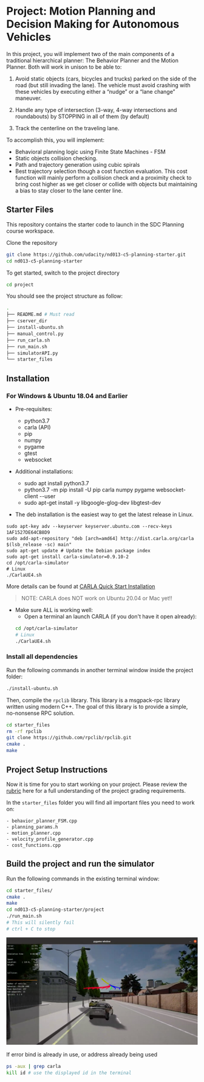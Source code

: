 # Project: Motion Planning and Decision Making for Autonomous Vehicles

In this project, you will implement two of the main components of a traditional hierarchical planner: The Behavior Planner and the Motion Planner. Both will work in unison to be able to:

1. Avoid static objects (cars, bicycles and trucks) parked on the side of the road (but still invading the lane). The vehicle must avoid crashing with these vehicles by executing either a “nudge” or a “lane change” maneuver.

2. Handle any type of intersection (3-way, 4-way intersections and roundabouts) by STOPPING in all of them (by default)

3. Track the centerline on the traveling lane.

To accomplish this, you will implement:

* Behavioral planning logic using Finite State Machines - FSM
* Static objects collision checking.
* Path and trajectory generation using cubic spirals
* Best trajectory selection though a cost function evaluation. This cost function will mainly perform a collision check and a proximity check to bring cost higher as we get closer or collide with objects but maintaining a bias to stay closer to the lane center line.

## Starter Files

This repository contains the starter code to launch in the SDC Planning course workspace. 

Clone the repository

```bash
git clone https://github.com/udacity/nd013-c5-planning-starter.git
cd nd013-c5-planning-starter
```

To get started, switch to the project directory

```bash
cd project
```

You should see the project structure as follow:

```bash
.
├── README.md # Must read
├── cserver_dir
├── install-ubuntu.sh
├── manual_control.py
├── run_carla.sh
├── run_main.sh
├── simulatorAPI.py
└── starter_files
```


## Installation
 
### For Windows & Ubuntu 18.04 and Earlier
* Pre-requisites:
   * python3.7
   * carla (API)
   * pip 
   * numpy
   * pygame 
   * gtest
   * websocket
* Additional installations:
   * sudo apt install python3.7
   * python3.7 -m pip install -U pip carla numpy pygame websocket-client --user
   * sudo apt-get install -y libgoogle-glog-dev libgtest-dev

   
* The deb installation is the easiest way to get the latest release in Linux.
```
sudo apt-key adv --keyserver keyserver.ubuntu.com --recv-keys 1AF1527DE64CB8D9
sudo add-apt-repository "deb [arch=amd64] http://dist.carla.org/carla $(lsb_release -sc) main"
sudo apt-get update # Update the Debian package index
sudo apt-get install carla-simulator=0.9.10-2 
cd /opt/carla-simulator
# Linux
./CarlaUE4.sh
```

More details can be found at [CARLA Quick Start Installation](https://carla.readthedocs.io/en/latest/start_quickstart/)  
> NOTE: CARLA does NOT work on Ubuntu 20.04 or Mac yet!!
  
* Make sure ALL is working well:
   * Open a terminal an launch CARLA (if you don't have it open already):
   ```bash
   cd /opt/carla-simulator
   # Linux
   ./CarlaUE4.sh
   ```

### Install all dependencies

Run the following commands in another terminal window inside the project folder:
```bash
./install-ubuntu.sh
```

Then, compile the `rpclib` library. This library is a msgpack-rpc library written using modern C++. The goal of this library is to provide a simple, no-nonsense RPC solution.
```bash
cd starter_files
rm -rf rpclib
git clone https://github.com/rpclib/rpclib.git
cmake .
make
```

## Project Setup Instructions

Now it is time for you to start working on your project. Please review the [rubric](https://learn.udacity.com/rubric/2949) here for a full understanding of the project grading requirements.

In the `starter_files` folder you will find all important files you need to work on:

    - behavior_planner_FSM.cpp
    - planning_params.h
    - motion_planner.cpp
    - velocity_profile_generator.cpp
    - cost_functions.cpp


## Build the project and run the simulator

Run the following commands in the existing terminal window:
```bash
cd starter_files/
cmake .
make
cd nd013-c5-planning-starter/project
./run_main.sh
# This will silently fail 
# ctrl + C to stop 
```

![plot](carla-simulator.png)

If error bind is already in use, or address already being used
```bash
ps -aux | grep carla
kill id # use the displayed id in the terminal
```


